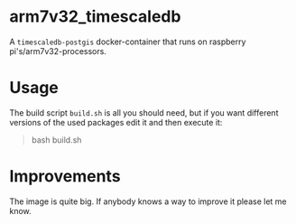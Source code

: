 # arm7v32_timescaledb

A `timescaledb-postgis` docker-container that runs on raspberry pi's/arm7v32-processors. 

# Usage

The build script `build.sh` is all you should need, but if you want different versions of the used packages edit it and then execute it:

>bash build.sh

# Improvements

The image is quite big. If anybody knows a way to improve it please let me know.

